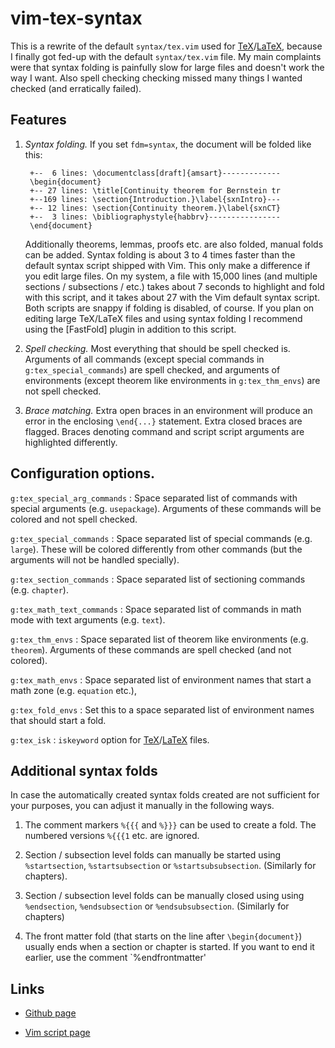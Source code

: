 # vim-tex-syntax

This is a rewrite of the default `syntax/tex.vim` used for [TeX]/[LaTeX],
because I finally got fed-up with the default `syntax/tex.vim` file. My main
complaints were that syntax folding is painfully slow for large files and
doesn't work the way I want. Also spell checking checking missed many things I
wanted checked (and erratically failed).

## Features

1. *Syntax folding.*
   If you set `fdm=syntax`, the document will be folded like this:

        +--  6 lines: \documentclass[draft]{amsart}-------------
        \begin{document}
        +-- 27 lines: \title[Continuity theorem for Bernstein tr
        +--169 lines: \section{Introduction.}\label{sxnIntro}---
        +-- 12 lines: \section{Continuity theorem.}\label{sxnCT}
        +--  3 lines: \bibliographystyle{habbrv}----------------
        \end{document}

     Additionally theorems, lemmas, proofs etc. are also folded, manual folds
   can be added. Syntax folding is about 3 to 4 times faster than the default
   syntax script shipped with Vim. This only make a difference if you edit
   large files. On my system, a file with 15,000 lines (and multiple sections
   / subsections / etc.) takes about 7 seconds to highlight and fold with this
   script, and it takes about 27 with the Vim default syntax script. Both
   scripts are snappy if folding is disabled, of course. If you plan on
   editing large TeX/LaTeX files and using syntax folding I recommend using
   the [FastFold] plugin in addition to this script.


2. *Spell checking.*
   Most everything that should be spell checked is. Arguments of all commands
   (except special commands in `g:tex_special_commands`) are spell checked,
   and arguments of environments (except theorem like environments in
   `g:tex_thm_envs`) are not spell checked.

3. *Brace matching.*
   Extra open braces in an environment will produce an error in the enclosing
   `\end{...}` statement. Extra closed braces are flagged. Braces denoting
   command and script script arguments are highlighted differently.

## Configuration options.

`g:tex_special_arg_commands`
: Space separated list of commands with special arguments (e.g. `usepackage`).
  Arguments of these commands will be colored and not spell checked.

`g:tex_special_commands`
: Space separated list of special commands (e.g. `large`). These will be
  colored differently from other commands (but the arguments will not be
  handled specially).

`g:tex_section_commands`
: Space separated list of sectioning commands (e.g. `chapter`).

`g:tex_math_text_commands`
: Space separated list of commands in math mode with text arguments (e.g.
  `text`).

`g:tex_thm_envs`
: Space separated list of theorem like environments (e.g. `theorem`).
  Arguments of these commands are spell checked (and not colored).

`g:tex_math_envs`
: Space separated list of environment names that start a math zone (e.g.
  `equation` etc.),

`g:tex_fold_envs`
: Set this to a space separated list of environment names that should start a
  fold.

`g:tex_isk`
: `iskeyword` option for [TeX]/[LaTeX] files.

## Additional syntax folds

In case the automatically created syntax folds created are not sufficient for
your purposes, you can adjust it manually in the following ways.

1. The comment markers `%{{{` and `%}}}` can be used to create a fold.
   The numbered versions `%{{{1` etc. are ignored.

2. Section / subsection level folds can manually be started using
   `%startsection`, `%startsubsection` or `%startsubsubsection`. (Similarly
   for chapters).

3. Section / subsection level folds can be manually closed using
   using `%endsection`, `%endsubsection` or `%endsubsubsection`. (Similarly
   for chapters)

4. The front matter fold (that starts on the line after `\begin{document}`)
   usually ends when a section or chapter is started. If you want to end it
   earlier, use the comment `%endfrontmatter'

## Links

* [Github page](https://github.com/gi1242/vim-tex-syntax)

* [Vim script page](http://www.vim.org/scripts/script.php?script_id=5076)

[TeX]: http://en.wikipedia.org/wiki/TeX

[LaTeX]: http://www.latex-project.org
